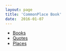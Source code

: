 ```yaml
---
layout: page
title: 'CommonPlace Book'
date:  2016-01-07
---
```

- [Books](/commonplace/books)
- [Quotes](/commonplace/quotes)
- [Places](/commonplace/places)
